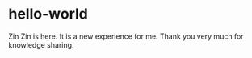 # hello-world
Zin Zin is here. 
It is a new experience for me.
Thank you very much for knowledge sharing.
